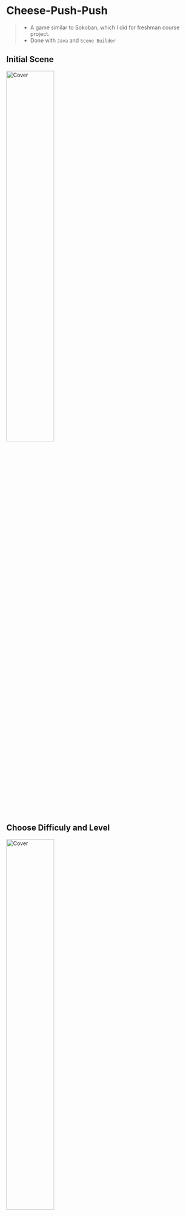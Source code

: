 # Cheese-Push-Push
> - A game similar to Sokoban, which I did for freshman course project. <br>
> - Done with `Java` and `Scene Builder`<br>
## Initial Scene <br>
<img src="https://github.com/hou47ee/Cheese-Push-Push/blob/main/cheese_push/1.jpg" alt="Cover" width="50%"/> <br>

## Choose Difficuly and Level <br>
<img src="https://github.com/hou47ee/Cheese-Push-Push/blob/main/cheese_push/2.jpg" alt="Cover" width="50%"/> <br>

> Easy: The maps are the easiest to be solved, and you will at least get 1 star even if you use a looooot of steps. <br>
>
> Gerneral: The maps are more difficult, and you will get zero star if you use more than a certain number of steps. <br>
>
> Hard: The maps are once more difficult, and there is a "Timer" added, if you can't solve it within the setting time, you lose. <br>
> 
<img src="https://github.com/hou47ee/Cheese-Push-Push/blob/main/cheese_push/遊戲畫面.jpg" alt="Cover" width="80%"/> <br>


